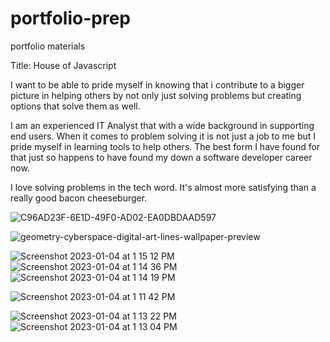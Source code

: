 # portfolio-prep
portfolio materials 


Title: House of Javascript

I want to be able to pride myself in knowing that i contribute to a bigger picture in helping others by not only just solving problems but creating options that solve them as well. 

I am an experienced IT Analyst that with a wide background in supporting end users. When it comes to problem solving it is not just a job to me but I pride myself in learning tools to help others. The best form I have found for that just so happens to have found my down a software developer career now. 

I love solving problems in the tech word. It's almost more satisfying than a really good bacon cheeseburger. 


![C96AD23F-6E1D-49F0-AD02-EA0DBDAAD597](https://user-images.githubusercontent.com/118845810/210632914-c1a450df-b3e4-42cd-95fb-b084422e8502.jpeg)

![geometry-cyberspace-digital-art-lines-wallpaper-preview](https://user-images.githubusercontent.com/118845810/210633212-1354f923-c7f1-4d5c-959e-624c5585eede.jpg)

![Screenshot 2023-01-04 at 1 15 12 PM](https://user-images.githubusercontent.com/118845810/210633382-a84e7593-9d30-4ea4-9c3f-0ac35fc3ed7f.png)
![Screenshot 2023-01-04 at 1 14 36 PM](https://user-images.githubusercontent.com/118845810/210633387-f4f21303-b837-47a5-8a18-28ceafefff6e.png)
![Screenshot 2023-01-04 at 1 14 19 PM](https://user-images.githubusercontent.com/118845810/210633391-3b4f7e99-1ddb-4a05-a3fa-f38f37560581.png)

![Screenshot 2023-01-04 at 1 11 42 PM](https://user-images.githubusercontent.com/118845810/210633417-057b2d2c-f5a6-4665-a131-0f23497bc9ad.png)

![Screenshot 2023-01-04 at 1 13 22 PM](https://user-images.githubusercontent.com/118845810/210633439-cc985692-fff4-4cbe-8c01-92ef208dff06.png)
![Screenshot 2023-01-04 at 1 13 04 PM](https://user-images.githubusercontent.com/118845810/210633471-3eb45875-fa91-4d50-b5f8-4903e9b712ee.png)
